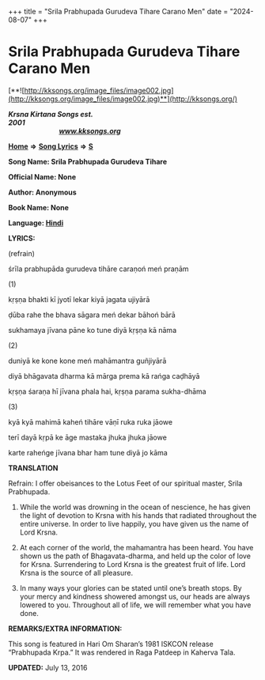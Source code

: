 +++
title = "Srila Prabhupada Gurudeva Tihare Carano Men"
date = "2024-08-07"
+++

# Srila Prabhupada Gurudeva Tihare Carano Men
[**![http://kksongs.org/image_files/image002.jpg](http://kksongs.org/image_files/image002.jpg)**](http://kksongs.org/)

**_Krsna Kirtana Songs est. 2001_**                                                                                                                                                 **_www.kksongs.org_**

**[Home](http://kksongs.org/)** **⇒** **[Song Lyrics](http://kksongs.org/lyrics.html)** **⇒** **[S](http://kksongs.org/songs/song_s.html)**

**Song Name: Srila Prabhupada Gurudeva Tihare**

**Official Name: None**

**Author: Anonymous**

**Book Name: None**

**Language: [Hindi](http://kksongs.org/language/list/hindi.html)**

**LYRICS:**

(refrain)

śrīla prabhupāda gurudeva tihāre caraṇoń meń praṇām

(1)

kṛṣṇa bhakti kī jyotī lekar kiyā jagata ujiyārā

ḍūba rahe the bhava sāgara meń dekar bāhoń bārā

sukhamaya jīvana pāne ko tune diyā kṛṣṇa kā nāma

(2)

duniyā ke kone kone meń mahāmantra guñjiyārā

diyā bhāgavata dharma kā mārga prema kā rańga caḍhāyā

kṛṣṇa śaraṇa hī jīvana phala hai, kṛṣṇa parama sukha-dhāma

(3)

kyā kyā mahimā kaheń tihāre vāṇī ruka ruka jāowe

terī dayā kṛpā ke āge mastaka jhuka jhuka jāowe

karte raheńge jīvana bhar ham tune diyā jo kāma

**TRANSLATION**

Refrain: I offer obeisances to the Lotus Feet of our spiritual master, Srila Prabhupada.

1) While the world was drowning in the ocean of nescience, he has given the light of devotion to Krsna with his hands that radiated throughout the entire universe. In order to live happily, you have given us the name of Lord Krsna.

2) At each corner of the world, the mahamantra has been heard. You have shown us the path of Bhagavata-dharma, and held up the color of love for Krsna. Surrendering to Lord Krsna is the greatest fruit of life. Lord Krsna is the source of all pleasure.

3) In many ways your glories can be stated until one’s breath stops. By your mercy and kindness showered amongst us, our heads are always lowered to you. Throughout all of life, we will remember what you have done.

**REMARKS/EXTRA INFORMATION:**

This song is featured in Hari Om Sharan’s 1981 ISKCON release “Prabhupada Krpa.” It was rendered in Raga Patdeep in Kaherva Tala.

**UPDATED:** July 13, 2016